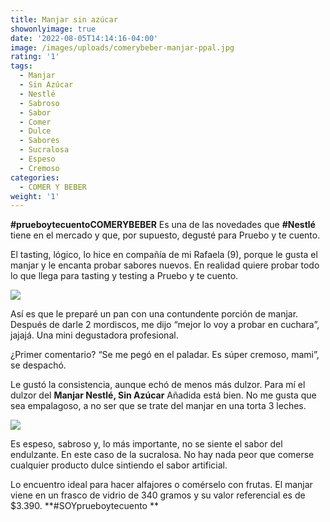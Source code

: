 ```yaml
---
title: Manjar sin azúcar
showonlyimage: true
date: '2022-08-05T14:14:16-04:00'
image: /images/uploads/comerybeber-manjar-ppal.jpg
rating: '1'
tags:
  - Manjar
  - Sin Azúcar
  - Nestlé
  - Sabroso
  - Sabor
  - Comer
  - Dulce
  - Sabores
  - Sucralosa
  - Espeso
  - Cremoso
categories:
  - COMER Y BEBER
weight: '1'
---
```

**\#prueboytecuentoCOMERYBEBER** Es una de las novedades que **\#Nestlé** tiene en el mercado y que, por supuesto, degusté para Pruebo y te cuento.

<!--more-->

El tasting, lógico, lo hice en compañía de mi Rafaela (9), porque le gusta el manjar y le encanta probar sabores nuevos. En realidad quiere probar todo lo que llega para tasting y testing a Pruebo y te cuento.



![](/images/uploads/comerybeber-manjar-ppal.jpg)

Así es que le preparé un pan con una contundente porción de manjar. Después de darle 2 mordiscos, me dijo “mejor lo voy a probar en cuchara”, jajajá. Una mini degustadora profesional.



¿Primer comentario? “Se me pegó en el paladar. Es súper cremoso, mami”, se despachó.



Le gustó la consistencia, aunque echó de menos más dulzor. Para mí el dulzor del **Manjar Nestlé, Sin Azúcar** Añadida está bien. No me gusta que sea empalagoso, a no ser que se trate del manjar en una torta 3 leches.



![](/images/uploads/comerybeber-manjar-n-fruta.jpg)

Es espeso, sabroso y, lo más importante, no se siente el sabor del endulzante. En este caso de la sucralosa. No hay nada peor que comerse cualquier producto dulce sintiendo el sabor artificial.



Lo encuentro ideal para hacer alfajores o comérselo con frutas. El manjar viene en un frasco de vidrio de 340 gramos y su valor referencial es de $3.390. **\#SOYprueboytecuento**
